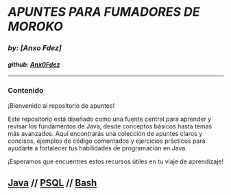 # ***APUNTES PARA FUMADORES DE MOROKO***
### *by: [Anxo Fdez]*
#### *github: [Anx0Fdez](https://github.com/Anx0Fdez)*

---
### **Contenido**

¡Bienvenido al repositorio de apuntes!

Este repositorio está diseñado como una fuente central para aprender y revisar los fundamentos de Java, desde conceptos básicos hasta temas más avanzados. Aquí encontrarás una colección de apuntes claros y concisos, ejemplos de código comentados y ejercicios prácticos para ayudarte a fortalecer tus habilidades de programación en Java.

¡Esperamos que encuentres estos recursos útiles en tu viaje de aprendizaje!


## [**Java**](JAVA.md) // [**PSQL**](PSQL.md) // [**Bash**]()




